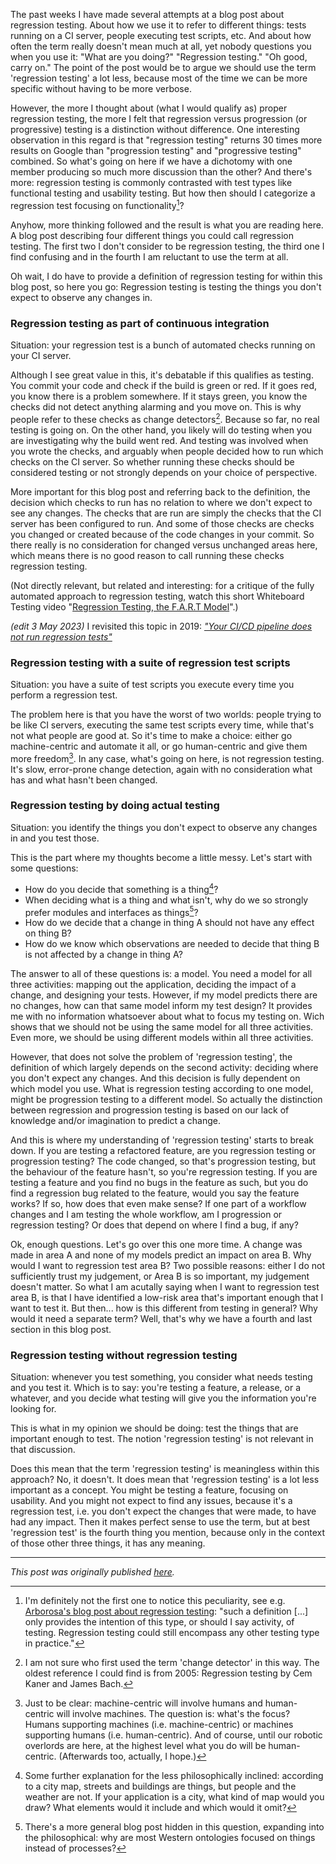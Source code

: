 <!--
.. title: Regression testing, it means less than you think
.. slug: regression-testing-it-means-less-than-you-think
.. date: 2016-01-03 19:42:26 UTC+01:00
.. tags: regression testing, semantics, test strategy, test management
.. category: test strategy
.. link: 
.. description:
.. type: text
-->

The past weeks I have made several attempts at a blog post about regression testing. About how we use it to refer to different things: tests running on a CI server, people executing test scripts, etc. And about how often the term really doesn't mean much at all, yet nobody questions you when you use it: "What are you doing?" "Regression testing." "Oh good, carry on." The point of the post would be to argue we should use the term 'regression testing' a lot less, because most of the time we can be more specific without having to be more verbose.

However, the more I thought about (what I would qualify as) proper regression testing, the more I felt that regression versus progression (or progressive) testing is a distinction without difference. One interesting observation in this regard is that "regression testing" returns 30 times more results on Google than "progression testing" and "progressive testing" combined. So what's going on here if we have a dichotomy with one member producing so much more discussion than the other? And there's more: regression testing is commonly contrasted with test types like functional testing and usability testing. But how then should I categorize a regression test focusing on functionality[^1]?

<!-- TEASER_END -->

Anyhow, more thinking followed and the result is what you are reading here. A blog post describing four different things you could call regression testing. The first two I don't consider to be regression testing, the third one I find confusing and in the fourth I am reluctant to use the term at all.

Oh wait, I do have to provide a definition of regression testing for within this blog post, so here you go: Regression testing is testing the things you don't expect to observe any changes in.

### Regression testing as part of continuous integration
Situation: your regression test is a bunch of automated checks running on your CI server.

Although I see great value in this, it's debatable if this qualifies as testing. You commit your code and check if the build is green or red. If it goes red, you know there is a problem somewhere. If it stays green, you know the checks did not detect anything alarming and you move on. This is why people refer to these checks as change detectors[^2]. Because so far, no real testing is going on. On the other hand, you likely will do testing when you are investigating why the build went red. And testing was involved when you wrote the checks, and arguably when people decided how to run which checks on the CI server. So whether running these checks should be considered testing or not strongly depends on your choice of perspective.

More important for this blog post and referring back to the definition, the decision which checks to run has no relation to where we don't expect to see any changes. The checks that are run are simply the checks that the CI server has been configured to run. And some of those checks are checks you changed or created because of the code changes in your commit. So there really is no consideration for changed versus unchanged areas here, which means there is no good reason to call running these checks regression testing.

(Not directly relevant, but related and interesting: for a critique of the fully automated approach to regression testing, watch this short Whiteboard Testing video "[Regression Testing, the F.A.R.T Model](https://www.youtube.com/watch?v=P2PUXqasvGI)".)

*(edit 3 May 2023)* I revisited this topic in 2019: [*"Your CI/CD pipeline does not run regression tests"*](link://slug/your-ci-cd-pipeline-does-not-run-regression-tests)

### Regression testing with a suite of regression test scripts
Situation: you have a suite of test scripts you execute every time you perform a regression test.

The problem here is that you have the worst of two worlds: people trying to be like CI servers, executing the same test scripts every time, while that's not what people are good at. So it's time to make a choice: either go machine-centric and automate it all, or go human-centric and give them more freedom[^3]. In any case, what's going on here, is not regression testing. It's slow, error-prone change detection, again with no consideration what has and what hasn't been changed.

### Regression testing by doing actual testing
Situation: you identify the things you don't expect to observe any changes in and you test those.

This is the part where my thoughts become a little messy. Let's start with some questions:

- How do you decide that something is a thing[^4]?
- When deciding what is a thing and what isn't, why do we so strongly prefer modules and interfaces as things[^5]?
- How do we decide that a change in thing A should not have any effect on thing B?
- How do we know which observations are needed to decide that thing B is not affected by a change in thing A?

The answer to all of these questions is: a model. You need a model for all three activities: mapping out the application, deciding the impact of a change, and designing your tests. However, if my model predicts there are no changes, how can that same model inform my test design? It provides me with no information whatsoever about what to focus my testing on. Wich shows that we should not be using the same model for all three activities. Even more, we should be using different models within all three activities.

However, that does not solve the problem of 'regression testing', the definition of which largely depends on the second activity: deciding where you don't expect any changes. And this decision is fully dependent on which model you use. What is regression testing according to one model, might be progression testing to a different model. So actually the distinction between regression and progression testing is based on our lack of knowledge and/or imagination to predict a change.

And this is where my understanding of 'regression testing' starts to break down. If you are testing a refactored feature, are you regression testing or progression testing? The code changed, so that's progression testing, but the behaviour of the feature hasn't, so you're regression testing. If you are testing a feature and you find no bugs in the feature as such, but you do find a regression bug related to the feature, would you say the feature works? If so, how does that even make sense? If one part of a workflow changes and I am testing the whole workflow, am I progression or regression testing? Or does that depend on where I find a bug, if any?

Ok, enough questions. Let's go over this one more time. A change was made in area A and none of my models predict an impact on area B. Why would I want to regression test area B? Two possible reasons: either I do not sufficiently trust my judgement, or Area B is so important, my judgement doesn't matter. So what I am acutally saying when I want to regression test area B, is that I have identified a low-risk area that's important enough that I want to test it. But then... how is this different from testing in general? Why would it need a separate term? Well, that's why we have a fourth and last section in this blog post.

### Regression testing without regression testing
Situation: whenever you test something, you consider what needs testing and you test it. Which is to say: you're testing a feature, a release, or a whatever, and you decide what testing will give you the information you're looking for.

This is what in my opinion we should be doing: test the things that are important enough to test. The notion 'regression testing' is not relevant in that discussion.

Does this mean that the term 'regression testing' is meaningless within this approach? No, it doesn't. It does mean that 'regression testing' is a lot less important as a concept. You might be testing a feature, focusing on usability. And you might not expect to find any issues, because it's a regression test, i.e. you don't expect the changes that were made, to have had any impact. Then it makes perfect sense to use the term, but at best 'regression test' is the fourth thing you mention, because only in the context of those other three things, it has any meaning.

---

*This post was originally published [here](https://testingcurve.wordpress.com/2016/01/03/regression-testing-it-means-less-than-you-think/).*



[^1]: I'm definitely not the first one to notice this peculiarity, see e.g. [Arborosa's blog post about regression testing](http://arborosa.org/2015/07/31/regression-testing/): "such a definition [...] only provides the intention of this type, or should I say activity, of testing. Regression testing could still encompass any other testing type in practice."

[^2]: I am not sure who first used the term 'change detector' in this way. The oldest reference I could find is from 2005: Regression testing by Cem Kaner and James Bach.

[^3]: Just to be clear: machine-centric will involve humans and human-centric will involve machines. The question is: what's the focus? Humans supporting machines (i.e. machine-centric) or machines supporting humans (i.e. human-centric). And of course, until our robotic overlords are here, at the highest level what you do will be human-centric. (Afterwards too, actually, I hope.)

[^4]: Some further explanation for the less philosophically inclined: according to a city map, streets and buildings are things, but people and the weather are not. If your application is a city, what kind of map would you draw? What elements would it include and which would it omit?

[^5]: There's a more general blog post hidden in this question, expanding into the philosophical: why are most Western ontologies focused on things instead of processes?